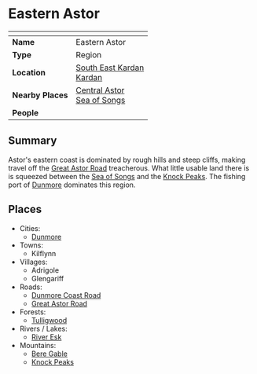 # Eastern Astor

| []() | |
| --- | --- |
| **Name** | Eastern Astor |
| **Type** | Region |
| **Location** | [South East Kardan](south-east-kardan.md)<br>[Kardan](../continents/kardan.md) |
| **Nearby Places** | [Central Astor](central-astor.md)<br>[Sea of Songs](../seas-oceans/sea-of-songs.md) |
| **People** | |

## Summary

Astor's eastern coast is dominated by rough hills and steep cliffs, making travel off the [Great Astor Road](../roads/great-astor-road.md) treacherous. What little usable land there is is squeezed between the [Sea of Songs](../seas-oceans/sea-of-songs.md) and the [Knock Peaks](../mountains/knock-peaks.md). The fishing port of [Dunmore](../cities/dunmore.md) dominates this region.

## Places

- Cities:
  - [Dunmore](../cities/dunmore.md)
- Towns:
  - Kilflynn
- Villages:
  - Adrigole
  - Glengariff
- Roads:
  - [Dunmore Coast Road](../roads/dunmore-coast-road.md)
  - [Great Astor Road](../roads/great-astor-road.md)
- Forests:
  - [Tulligwood](../forests/tulligwood.md)
- Rivers / Lakes:
  - [River Esk](../rivers-lakes/river-esk.md)
- Mountains:
  - [Bere Gable](../mountains/bere-gable.md)
  - [Knock Peaks](../mountains/knock-peaks.md)
